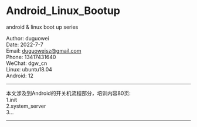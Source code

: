 # Android_Linux_Bootup
android &amp; linux boot up series

Author: duguowei  
Date: 2022-7-7  
Email: duguoweisz@gmail.com  
Phone: 13417431640  
WeChat: dgw_cn  
Linux: ubuntu18.04  
Android: 12  

************************************************************************************  

本文涉及到Android的开关机流程部分，培训内容80页:  
1.init  
2.system_server  
3...

************************************************************************************  
